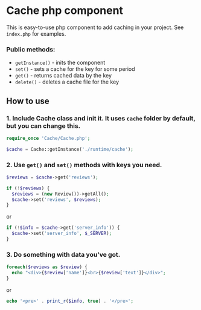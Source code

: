 # Cache php component
This is easy-to-use php component to add caching in your project. See `index.php` for examples.
### Public methods:
- `getInstance()` - inits the component
- `set()` - sets a cache for the key for some period
- `get()` - returns cached data by the key
- `delete()` - deletes a cache file for the key 
## How to use
### 1. Include Cache class and init it. It uses `cache` folder by default, but you can change this. 
```php
require_once 'Cache/Cache.php';

$cache = Cache::getInstance('./runtime/cache');
```
### 2. Use `get()` and `set()` methods with keys you need.
```php
$reviews = $cache->get('reviews');

if (!$reviews) {
  $reviews = (new Review())->getAll();
  $cache->set('reviews', $reviews);
}
```
or
```php
if (!$info = $cache->get('server_info')) {
  $cache->set('server_info', $_SERVER);
}
```
### 3. Do something with data you've got.
```php
foreach($reviews as $review) {
  echo "<div>{$review['name']}<br>{$review['text']}</div>";
}
```
or
```php
echo '<pre>' . print_r($info, true) . '</pre>';
```
